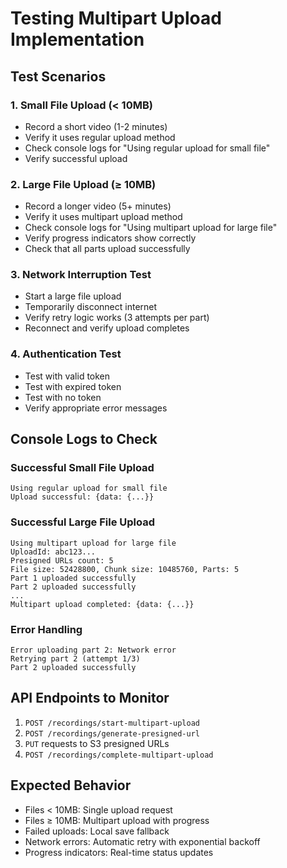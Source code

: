 # Testing Multipart Upload Implementation

## Test Scenarios

### 1. Small File Upload (< 10MB)
- Record a short video (1-2 minutes)
- Verify it uses regular upload method
- Check console logs for "Using regular upload for small file"
- Verify successful upload

### 2. Large File Upload (≥ 10MB)
- Record a longer video (5+ minutes)
- Verify it uses multipart upload method
- Check console logs for "Using multipart upload for large file"
- Verify progress indicators show correctly
- Check that all parts upload successfully

### 3. Network Interruption Test
- Start a large file upload
- Temporarily disconnect internet
- Verify retry logic works (3 attempts per part)
- Reconnect and verify upload completes

### 4. Authentication Test
- Test with valid token
- Test with expired token
- Test with no token
- Verify appropriate error messages

## Console Logs to Check

### Successful Small File Upload
```
Using regular upload for small file
Upload successful: {data: {...}}
```

### Successful Large File Upload
```
Using multipart upload for large file
UploadId: abc123...
Presigned URLs count: 5
File size: 52428800, Chunk size: 10485760, Parts: 5
Part 1 uploaded successfully
Part 2 uploaded successfully
...
Multipart upload completed: {data: {...}}
```

### Error Handling
```
Error uploading part 2: Network error
Retrying part 2 (attempt 1/3)
Part 2 uploaded successfully
```

## API Endpoints to Monitor

1. `POST /recordings/start-multipart-upload`
2. `POST /recordings/generate-presigned-url`
3. `PUT` requests to S3 presigned URLs
4. `POST /recordings/complete-multipart-upload`

## Expected Behavior

- Files < 10MB: Single upload request
- Files ≥ 10MB: Multipart upload with progress
- Failed uploads: Local save fallback
- Network errors: Automatic retry with exponential backoff
- Progress indicators: Real-time status updates 